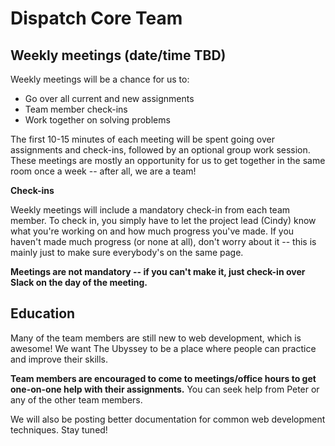 # Dispatch Core Team

## Weekly meetings (date/time TBD)

Weekly meetings will be a chance for us to:
- Go over all current and new assignments
- Team member check-ins
- Work together on solving problems

The first 10-15 minutes of each meeting will be spent going over assignments and check-ins, followed by an optional group work session. These meetings are mostly an opportunity for us to get together in the same room once a week -- after all, we are a team!

**Check-ins**

Weekly meetings will include a mandatory check-in from each team member. To check in, you simply have to let the project lead (Cindy) know what you're working on and how much progress you've made. If you haven't made much progress (or none at all), don't worry about it -- this is mainly just to make sure everybody's on the same page.

**Meetings are not mandatory -- if you can't make it, just check-in over Slack on the day of the meeting.**

## Education

Many of the team members are still new to web development, which is awesome! We want The Ubyssey to be a place where people can practice and improve their skills. 

**Team members are encouraged to come to meetings/office hours to get one-on-one help with their assignments.** You can seek help from Peter or any of the other team members.

We will also be posting better documentation for common web development techniques. Stay tuned!

